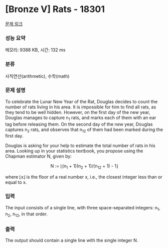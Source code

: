 # [Bronze V] Rats - 18301 

[문제 링크](https://www.acmicpc.net/problem/18301) 

### 성능 요약

메모리: 9388 KB, 시간: 132 ms

### 분류

사칙연산(arithmetic), 수학(math)

### 문제 설명

<p>To celebrate the Lunar New Year of the Rat, Douglas decides to count the number of rats living in his area. It is impossible for him to find all rats, as they tend to be well hidden. However, on the first day of the new year, Douglas manages to capture n<sub>1</sub> rats, and marks each of them with an ear tag before releasing them. On the second day of the new year, Douglas captures n<sub>2</sub> rats, and observes that n<sub>12</sub> of them had been marked during the first day.</p>

<p>Douglas is asking for your help to estimate the total number of rats in his area. Looking up in your statistics textbook, you propose using the Chapman estimator N, given by:</p>

<p style="text-align: center;">N := ⌊(n<sub>1</sub> + 1)(n<sub>2</sub> + 1)/(n<sub>12</sub> + 1) - 1⌋</p>

<p>where ⌊x⌋ is the floor of a real number x, i.e., the closest integer less than or equal to x.</p>

### 입력 

 <p>The input consists of a single line, with three space-separated integers: n<sub>1</sub>, n<sub>2</sub>, n<sub>12</sub>, in that order.</p>

### 출력 

 <p>The output should contain a single line with the single integer N.</p>

